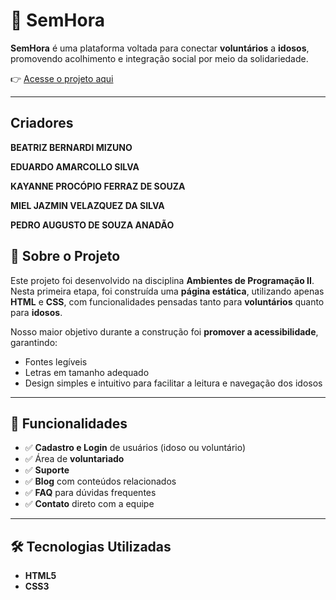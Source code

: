 # 🌟 SemHora

**SemHora** é uma plataforma voltada para conectar **voluntários** a **idosos**, promovendo acolhimento e integração social por meio da solidariedade.  

👉 [Acesse o projeto aqui](https://kayferraz.github.io/SemHora--Voluntario/ProjetoSemHora/inicial.html)

---
## Criadores
**BEATRIZ BERNARDI MIZUNO**

**EDUARDO AMARCOLLO SILVA** 

**KAYANNE PROCÓPIO FERRAZ DE SOUZA** 

**MIEL JAZMIN VELAZQUEZ DA SILVA** 

**PEDRO AUGUSTO DE SOUZA ANADÃO** 


## 📖 Sobre o Projeto

Este projeto foi desenvolvido na disciplina **Ambientes de Programação II**.  
Nesta primeira etapa, foi construída uma **página estática**, utilizando apenas **HTML** e **CSS**, com funcionalidades pensadas tanto para **voluntários** quanto para **idosos**.

Nosso maior objetivo durante a construção foi **promover a acessibilidade**, garantindo:  
- Fontes legíveis  
- Letras em tamanho adequado  
- Design simples e intuitivo para facilitar a leitura e navegação dos idosos  

---

## 🧩 Funcionalidades

- ✅ **Cadastro e Login** de usuários (idoso ou voluntário) 
- ✅ Área de **voluntariado**  
- ✅ **Suporte** 
- ✅ **Blog** com conteúdos relacionados  
- ✅ **FAQ** para dúvidas frequentes  
- ✅ **Contato** direto com a equipe  

---

## 🛠️ Tecnologias Utilizadas

- **HTML5**  
- **CSS3**  
